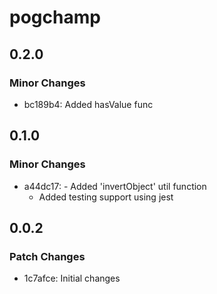 # pogchamp

## 0.2.0

### Minor Changes

- bc189b4: Added hasValue func

## 0.1.0

### Minor Changes

- a44dc17: - Added 'invertObject' util function
  - Added testing support using jest

## 0.0.2

### Patch Changes

- 1c7afce: Initial changes
